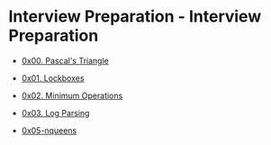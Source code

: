 # Interview Preparation - Interview Preparation

- [0x00. Pascal's Triangle](0x00-pascal_triangle
)
- [0x01. Lockboxes](0x01-lockboxes
)
- [0x02. Minimum Operations](0x02-minimum_operations 
)
- [0x03. Log Parsing ](0x03-log_parsing)

- [0x05-nqueens](0x05-nqueens)